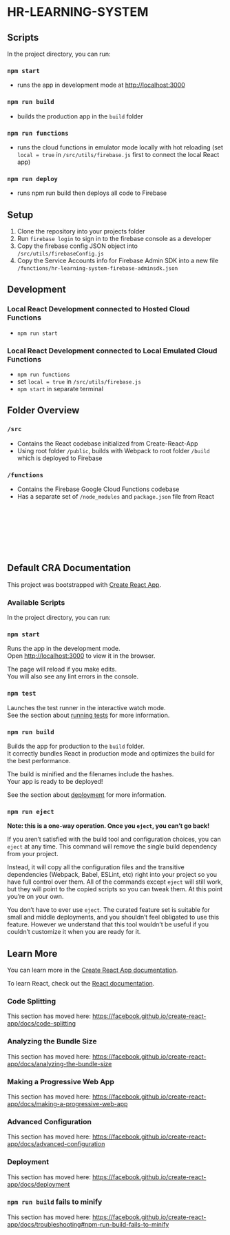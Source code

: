 # HR-LEARNING-SYSTEM

## Scripts
In the project directory, you can run:

### `npm start`

- runs the app in development mode at <http://localhost:3000>

### `npm run build` 

- builds the production app in the `build` folder

### `npm run functions` 

 - runs the cloud functions in emulator mode locally with hot reloading
(set `local = true` in `/src/utils/firebase.js` first to connect the local React app)

### `npm run deploy`

- runs npm run build then deploys all code to Firebase

## Setup

1. Clone the repository into your projects folder
2. Run `firebase login` to sign in to the firebase console as a developer
3. Copy the firebase config JSON object into `/src/utils/firebaseConfig.js`
4. Copy the Service Accounts info for Firebase Admin SDK into a new file `/functions/hr-learning-system-firebase-adminsdk.json`

## Development

### Local React Development connected to Hosted Cloud Functions

- `npm run start`


### Local React Development connected to Local Emulated Cloud Functions

- `npm run functions`
- set `local = true` in `/src/utils/firebase.js`
- `npm start` in separate terminal

## Folder Overview

### `/src`

* Contains the React codebase initialized from Create-React-App
* Using root folder `/public`, builds with Webpack to root folder `/build` which is deployed to Firebase

### `/functions`

* Contains the Firebase Google Cloud Functions codebase
* Has a separate set of `/node_modules` and `package.json` file from React

<br><br><br><br><br><br>

## Default CRA Documentation

This project was bootstrapped with [Create React App](https://github.com/facebook/create-react-app).

### Available Scripts

In the project directory, you can run:

### `npm start`

Runs the app in the development mode.<br>
Open [http://localhost:3000](http://localhost:3000) to view it in the browser.

The page will reload if you make edits.<br>
You will also see any lint errors in the console.

### `npm test`

Launches the test runner in the interactive watch mode.<br>
See the section about [running tests](https://facebook.github.io/create-react-app/docs/running-tests) for more information.

### `npm run build`

Builds the app for production to the `build` folder.<br>
It correctly bundles React in production mode and optimizes the build for the best performance.

The build is minified and the filenames include the hashes.<br>
Your app is ready to be deployed!

See the section about [deployment](https://facebook.github.io/create-react-app/docs/deployment) for more information.

### `npm run eject`

**Note: this is a one-way operation. Once you `eject`, you can’t go back!**

If you aren’t satisfied with the build tool and configuration choices, you can `eject` at any time. This command will remove the single build dependency from your project.

Instead, it will copy all the configuration files and the transitive dependencies (Webpack, Babel, ESLint, etc) right into your project so you have full control over them. All of the commands except `eject` will still work, but they will point to the copied scripts so you can tweak them. At this point you’re on your own.

You don’t have to ever use `eject`. The curated feature set is suitable for small and middle deployments, and you shouldn’t feel obligated to use this feature. However we understand that this tool wouldn’t be useful if you couldn’t customize it when you are ready for it.

## Learn More

You can learn more in the [Create React App documentation](https://facebook.github.io/create-react-app/docs/getting-started).

To learn React, check out the [React documentation](https://reactjs.org/).

### Code Splitting

This section has moved here: https://facebook.github.io/create-react-app/docs/code-splitting

### Analyzing the Bundle Size

This section has moved here: https://facebook.github.io/create-react-app/docs/analyzing-the-bundle-size

### Making a Progressive Web App

This section has moved here: https://facebook.github.io/create-react-app/docs/making-a-progressive-web-app

### Advanced Configuration

This section has moved here: https://facebook.github.io/create-react-app/docs/advanced-configuration

### Deployment

This section has moved here: https://facebook.github.io/create-react-app/docs/deployment

### `npm run build` fails to minify

This section has moved here: https://facebook.github.io/create-react-app/docs/troubleshooting#npm-run-build-fails-to-minify
